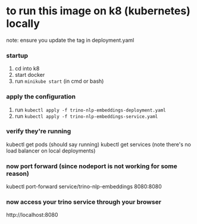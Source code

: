 # to run this image on k8 (kubernetes) locally
note: ensure you update the tag in deployment.yaml

### startup
1. cd into k8
2. start docker
3. run ```minikube start``` (in cmd or bash)

### apply the configuration
1. run ```kubectl apply -f trino-nlp-embeddings-deployment.yaml```
2. run ```kubectl apply -f trino-nlp-embeddings-service.yaml```

### verify they're running
kubectl get pods (should say running)
kubectl get services (note there's no load balancer on local deployments)

### now port forward (since nodeport is not working for some reason)
kubectl port-forward service/trino-nlp-embeddings 8080:8080

### now access your trino service through your browser
http://localhost:8080